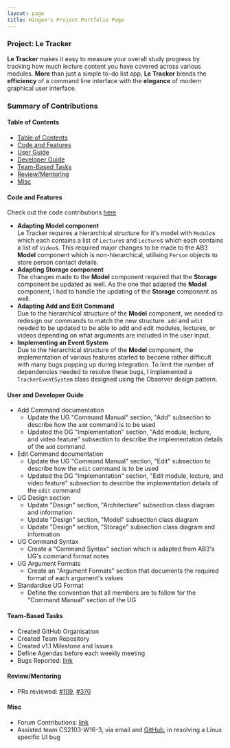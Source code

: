 ```yaml
---
layout: page
title: Hingen's Project Portfolio Page
---
```

### Project: Le Tracker

**Le Tracker** makes it easy to measure your overall study progress by tracking how much lecture content you have covered across various modules. **More** than just a simple to-do list app, **Le Tracker** blends the **efficiency** of a command line interface with the **elegance** of modern graphical user interface.

### Summary of Contributions

#### Table of Contents

- [Table of Contents](#table-of-contents)
- [Code and Features](#code-and-features)
- [User Guide](#user-guide)
- [Developer Guide](#developer-guide)
- [Team-Based Tasks](#team-based-tasks)
- [Review/Mentoring](#reviewmentoring)
- [Misc](#misc)

#### Code and Features

Check out the code contributions [here](https://nus-cs2103-ay2223s2.github.io/tp-dashboard/?search=hingen&breakdown=true)

- **Adapting Model component**\
  Le Tracker requires a hierarchical structure for it's model with `Module`s which each contains a list of `Lecture`s and `Lecture`s which each contains a list of `Video`s. This required major changes to be made to the AB3 **Model** component which is non-hierarchical, utilising `Person` objects to store person contact details.
- **Adapting Storage component**\
  The changes made to the **Model** component required that the **Storage** component be updated as well. As the one that adapted the **Model** component, I had to handle the updating of the **Storage** component as well.
- **Adapting Add and Edit Command**\
  Due to the hierarchical structure of the **Model** component, we needed to redesign our commands to match the new structure. `add` and `edit` needed to be updated to be able to add and edit modules, lectures, or videos depending on what arguments are included in the user input.
- **Implementing an Event System**\
  Due to the hierarchical structure of the **Model** component, the implementation of various features started to become rather difficult with many bugs popping up during integration. To limit the number of dependencies needed to resolve these bugs, I implemented a `TrackerEventSystem` class designed using the Observer design pattern.

#### User and Developer Guide

- Add Command documentation
  - Update the UG "Command Manual" section, "Add" subsection to describe how the `add` command is to be used
  - Updated the DG "Implementation" section, "Add module, lecture, and video feature" subsection to describe the implementation details of the `add` command
- Edit Command documentation
  - Update the UG "Command Manual" section, "Edit" subsection to describe how the `edit` command is to be used
  - Updated the DG "Implementation" section, "Edit module, lecture, and video feature" subsection to describe the implementation details of the `edit` command
- UG Design section
  - Update "Design" section, "Architecture" subsection class diagram and information
  - Update "Design" section, "Model" subsection class diagram
  - Update "Design" section, "Storage" subsection class diagram and information
- UG Command Syntax
  - Create a "Command Syntax" section which is adapted from AB3's UG's command format notes
- UG Argument Formats
  - Create an "Argument Formats" section that documents the required format of each argument's values
- Standardise UG Format
  - Define the convention that all members are to follow for the "Command Manual" section of the UG

#### Team-Based Tasks

- Created GitHub Organisation
- Created Team Repository
- Created v1.1 Milestone and Issues
- Define Agendas before each weekly meeting
- Bugs Reported: [link](https://github.com/AY2223S2-CS2103-F10-2/tp/issues?q=is%3Aissue+author%3Ahingen+label%3Atype.Bug+)

#### Review/Mentoring

- PRs reviewed: [#109](https://github.com/AY2223S2-CS2103-F10-2/tp/pull/109), [#370](https://github.com/AY2223S2-CS2103-F10-2/tp/pull/370)

#### Misc

- Forum Contributions: [link](https://github.com/nus-cs2103-AY2223S2/forum/issues?q=is%3Aissue+commenter%3Ahingen+)
- Assisted team CS2103-W16-3, via email and [GitHub](https://github.com/nus-cs2103-AY2223S2/forum/issues/337), in resolving a Linux specific UI bug
